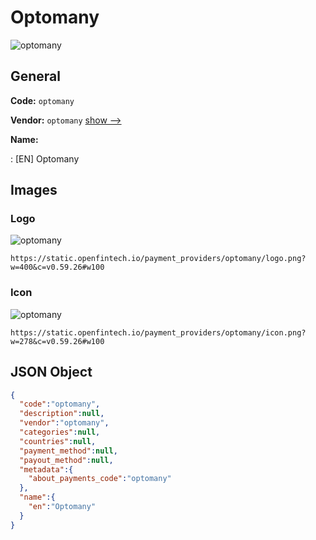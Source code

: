 
# Optomany 
![optomany](https://static.openfintech.io/payment_providers/optomany/logo.png?w=400&c=v0.59.26#w100)  

## General 
 
**Code:** `optomany` 
 
**Vendor:** `optomany` [show -->](/vendors/optomany/) 
 
**Name:** 
 
:	[EN] Optomany 
 

## Images 

### Logo 
 
![optomany](https://static.openfintech.io/payment_providers/optomany/logo.png?w=400&c=v0.59.26#w100)  

```
https://static.openfintech.io/payment_providers/optomany/logo.png?w=400&c=v0.59.26#w100
```  

### Icon 
 
![optomany](https://static.openfintech.io/payment_providers/optomany/icon.png?w=278&c=v0.59.26#w100)  

```
https://static.openfintech.io/payment_providers/optomany/icon.png?w=278&c=v0.59.26#w100
```  

## JSON Object 

```json
{
  "code":"optomany",
  "description":null,
  "vendor":"optomany",
  "categories":null,
  "countries":null,
  "payment_method":null,
  "payout_method":null,
  "metadata":{
    "about_payments_code":"optomany"
  },
  "name":{
    "en":"Optomany"
  }
}
```  
